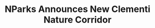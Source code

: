 ---
layout: post
title: "NParks Announces New Clementi Nature Corridor"
file_url: https://www.nparks.gov.sg/news/2021/7/nparks-announces-new-clementi-nature-corridor
---